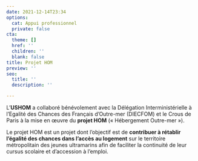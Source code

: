 ```yaml
---
date: 2021-12-14T23:34
options:
  cat: Appui professionnel
  private: false
cta:
  theme: []
  href: ''
  children: ''
  blank: false
title: Projet HOM
preview: ''
seo:
  title: ''
  description: ''

---
```

L’**USHOM** a collaboré bénévolement avec la Délégation Interministérielle à l’Egalité des Chances des Français d’Outre-mer (DIECFOM) et le Crous de Paris à la mise en œuvre du **projet HOM** (« Hébergement Outre-mer »).

Le projet HOM est un projet dont l’objectif est de **contribuer à rétablir l’égalité des chances dans l’accès au logement** sur le territoire métropolitain des jeunes ultramarins afin de faciliter la continuité de leur cursus scolaire et d’accession à l’emploi.
